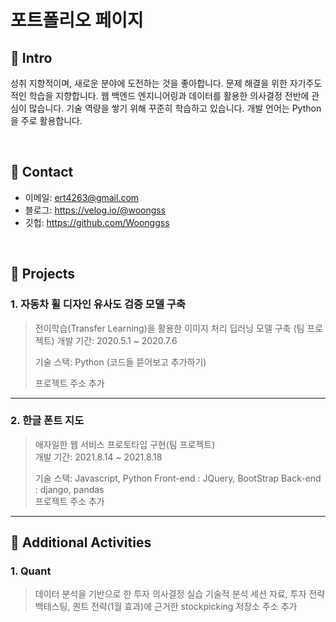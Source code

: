 # 포트폴리오 페이지


## :pushpin: Intro
성취 지향적이며, 새로운 분야에 도전하는 것을 좋아합니다. 문제 해결을 위한 자기주도적인 학습을 지향합니다. 웹 백엔드 엔지니어링과 데이터를 활용한 의사결정 전반에 관심이 많습니다. 기술 역량을 쌓기 위해 꾸준히 학습하고 있습니다. 개발 언어는 Python을 주로 활용합니다. 

</br>

## :pushpin: Contact
- 이메일: ert4263@gmail.com
- 블로그: https://velog.io/@woongss
- 깃헙: https://github.com/Woonggss

</br>

## :pushpin: Projects
### 1. 자동차 휠 디자인 유사도 검증 모델 구축
>전이학습(Transfer Learning)을 활용한 이미지 처리 딥러닝 모델 구축 (팀 프로젝트)
>개발 기간: 2020.5.1 ~ 2020.7.6  
>  
>기술 스택: Python
>(코드들 뜯어보고 추가하기)  
>  
>  
>프로젝트 주소 추가

---

### 2. 한글 폰트 지도
>애자일한 웹 서비스 프로토타입 구현(팀 프로젝트)  
>개발 기간: 2021.8.14 ~ 2021.8.18  
>  
>기술 스택: Javascript, Python
>Front-end : JQuery, BootStrap
>Back-end : django, pandas  
>프로젝트 주소 추가

---

## :pushpin: Additional Activities

### 1. Quant
>데이터 분석을 기반으로 한 투자 의사결정 실습
>기술적 분석 세션 자료, 투자 전략 백테스팅, 퀀트 전략(1월 효과)에 근거한 stockpicking
>저장소 주소 추가
